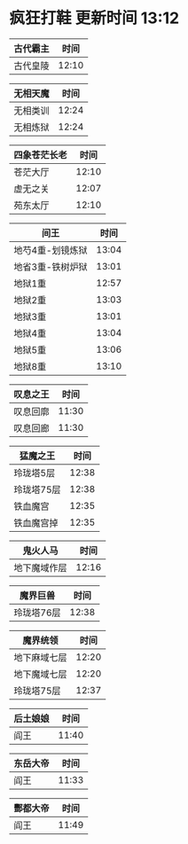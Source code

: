 # 疯狂打鞋 更新时间 13:12

| 古代霸主   | 时间    |
|--------|-------|
| 古代皇陵 | 12:10 |

| 无相天魔   | 时间    |
|--------|-------|
| 无相类训 | 12:24 |
| 无相炼狱 | 12:24 |

| 四象苍茫长老   | 时间    |
|--------|-------|
| 苍茫大厅 | 12:10 |
| 虚无之关 | 12:07 |
| 苑东太厅 | 12:10 |

| 间王   | 时间    |
|--------|-------|
| 地芍4重-划镜炼狱 | 13:04 |
| 地省3重-铁树炉狱 | 13:01 |
| 地狱1重 | 12:57 |
| 地狱2重 | 13:03 |
| 地狱3重 | 13:01 |
| 地狱4重 | 13:04 |
| 地狱5重 | 13:06 |
| 地狱8重 | 13:10 |

| 叹息之王   | 时间    |
|--------|-------|
| 叹息回廓 | 11:30 |
| 叹息回廊 | 11:30 |

| 猛魔之王   | 时间    |
|--------|-------|
| 玲珑塔5层 | 12:38 |
| 玲珑塔75层 | 12:38 |
| 铁血魔宫 | 12:35 |
| 铁血魔宫掉 | 12:35 |

| 鬼火人马   | 时间    |
|--------|-------|
| 地下魔域作层 | 12:16 |

| 魔界巨兽   | 时间    |
|--------|-------|
| 玲珑塔76层 | 12:38 |

| 魔界统领   | 时间    |
|--------|-------|
| 地下麻域七层 | 12:20 |
| 地下魔域七层 | 12:20 |
| 玲珑塔75层 | 12:37 |

| 后土娘娘   | 时间    |
|--------|-------|
| 阎王 | 11:40 |

| 东岳大帝   | 时间    |
|--------|-------|
| 阎王 | 11:33 |

| 酆都大帝   | 时间    |
|--------|-------|
| 阎王 | 11:49 |